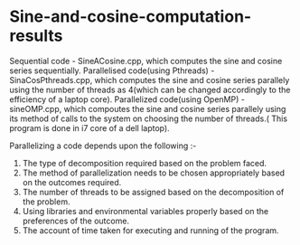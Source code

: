 # Sine-and-cosine-computation-results
Sequential code - SineACosine.cpp, which computes the sine and cosine series sequentially.
Parallelised code(using Pthreads) - SinaCosPthreads.cpp,  which computes the sine and cosine series parallely using the number of threads as 4(which can be changed accordingly to the efficiency of a laptop core).
Parallelized code(using OpenMP) - sineOMP.cpp, which compoutes the sine and cosine series parallely using its method of calls to the system on choosing the number of threads.( This program is done in i7 core of a dell laptop).

Parallelizing a code depends upon the following :-
1. The type of decomposition required based on the problem faced.
2. The method of parallelization needs to be chosen appropriately based on the outcomes required.
3. The number of threads to be assigned based on the decomposition of the problem.
4. Using libraries and environmental variables properly based on the preferences of the outcome.
5. The account of time taken for executing and running of the program.
